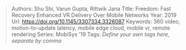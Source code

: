 > Authors: Shu Shi, Varun Gupta, Rittwik Jana
> Title: Freedom: Fast Recovery Enhanced VR Delivery Over Mobile Networks
> Year: 2019
> Url: https://doi.org/10.1145/3307334.3326087
> Keywords: 360 video, motion-to-update latency, mobile edge cloud, mobile vr, remote rendering
> Series: MobiSys '19
> Tags: *Define your own tags here, separate by comma*